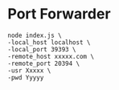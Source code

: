 # Port Forwarder

    node index.js \
    -local_host localhost \
    -local_port 39393 \
    -remote_host xxxxx.com \
    -remote_port 20394 \
    -usr Xxxxx \
    -pwd Yyyyy
